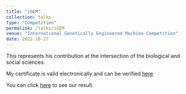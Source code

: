 ```yaml
---
title: "iGEM"
collection: talks
type: "Competition"
permalink: /talks/iGEM
venue: "International Genetically Engineered Machine Competition"
date: 2022-10-27
---
```


This represents his contribution at the intersection of the biological and social sciences.

My certificate is valid electronically and can be verified [here](https://projects.igem.org/2022/bnuzh-china)

You can click [here](https://2022.igem.wiki/bnuzh-china/) to see our result.
